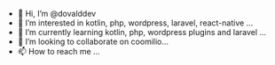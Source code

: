 - 👋 Hi, I’m @dovalddev
- 👀 I’m interested in kotlin, php, wordpress, laravel, react-native ...
- 🌱 I’m currently learning kotlin, php, wordpress plugins and laravel ...
- 💞️ I’m looking to collaborate on coomilio...
- 📫 How to reach me ...

<!---
dovalddev/dovalddev is a ✨ special ✨ repository because its `README.md` (this file) appears on your GitHub profile.
You can click the Preview link to take a look at your changes.
--->
